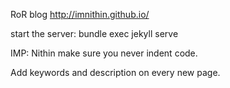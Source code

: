 RoR blog  http://imnithin.github.io/


start the server: bundle exec jekyll serve


IMP: Nithin make sure you never indent code.

Add keywords and description on every new page.